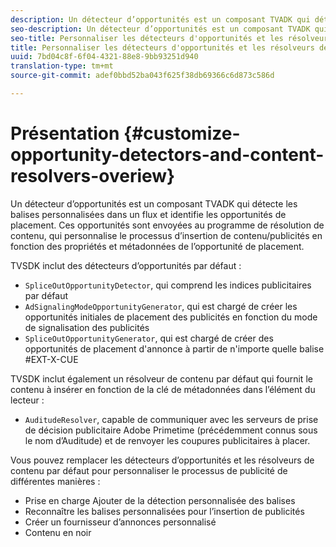 ```yaml
---
description: Un détecteur d’opportunités est un composant TVADK qui détecte les balises personnalisées dans un flux et identifie les opportunités de placement. Ces opportunités sont envoyées au programme de résolution de contenu, qui personnalise le processus d’insertion de contenu/publicités en fonction des propriétés et métadonnées de l’opportunité de placement.
seo-description: Un détecteur d’opportunités est un composant TVADK qui détecte les balises personnalisées dans un flux et identifie les opportunités de placement. Ces opportunités sont envoyées au programme de résolution de contenu, qui personnalise le processus d’insertion de contenu/publicités en fonction des propriétés et métadonnées de l’opportunité de placement.
seo-title: Personnaliser les détecteurs d'opportunités et les résolveurs de contenu
title: Personnaliser les détecteurs d'opportunités et les résolveurs de contenu
uuid: 7bd04c8f-6f04-4321-88e8-9bb93251d940
translation-type: tm+mt
source-git-commit: adef0bbd52ba043f625f38db69366c6d873c586d

---
```



# Présentation {#customize-opportunity-detectors-and-content-resolvers-overiew}

Un détecteur d’opportunités est un composant TVADK qui détecte les balises personnalisées dans un flux et identifie les opportunités de placement. Ces opportunités sont envoyées au programme de résolution de contenu, qui personnalise le processus d’insertion de contenu/publicités en fonction des propriétés et métadonnées de l’opportunité de placement.

TVSDK inclut des détecteurs d’opportunités par défaut :

* `SpliceOutOpportunityDetector`, qui comprend les indices publicitaires par défaut
* `AdSignalingModeOpportunityGenerator`, qui est chargé de créer les opportunités initiales de placement des publicités en fonction du mode de signalisation des publicités
* `SpliceOutOpportunityGenerator`, qui est chargé de créer des opportunités de placement d&#39;annonce à partir de n&#39;importe quelle balise #EXT-X-CUE

TVSDK inclut également un résolveur de contenu par défaut qui fournit le contenu à insérer en fonction de la clé de métadonnées dans l’élément du lecteur :

* `AuditudeResolver`, capable de communiquer avec les serveurs de prise de décision publicitaire Adobe Primetime (précédemment connus sous le nom d’Auditude) et de renvoyer les coupures publicitaires à placer.

Vous pouvez remplacer les détecteurs d’opportunités et les résolveurs de contenu par défaut pour personnaliser le processus de publicité de différentes manières :

* Prise en charge Ajouter de la détection personnalisée des balises
* Reconnaître les balises personnalisées pour l’insertion de publicités
* Créer un fournisseur d’annonces personnalisé
* Contenu en noir

